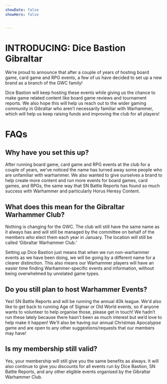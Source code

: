 ```yaml
---
showDate: false
showHero: false 


---
```


# INTRODUCING: Dice Bastion Gibraltar

We’re proud to announce that after a couple of years of hosting board game, card game and RPG events, a few of us have decided to set up a new brand as a branch of the GWC family!

Dice Bastion will keep hosting these events while giving us the chance to make game related content like board game reviews and tournament reports. We also hope this will help us reach out to the wider gaming community in Gibraltar who aren’t necessarily familiar with Warhammer, which will help us keep raising funds and improving the club for all players!



# FAQs

## Why have you set this up?

After running board game, card game and RPG events at the club for a couple of years, we've noticed the name has turned away some people who are unfamiliar with warhammer. We also wanted to give ourselves a brand to help create more content and run more events for board games, card games, and RPGs, the same way that SN Battle Reports has found so much success with Warhammer and particularly Horus Heresy Content.


## What does this mean for the Gibraltar Warhammer Club?

Nothing is changing for the GWC. The club will still have the same name as it always has and will still be managed by the committee on behalf of the members who elect them each year in January. The location will still be called ‘Gibraltar Warhammer Club.’

Setting up Dice Bastion just means that when we run non-warhammer events as we have been doing, we will be going by a different name for a clearer distinction. This also means our Warhammer players will have an easier time finding Warhammer-specific events and information, without being overwhelmed by unrelated game types.

## Do you still plan to host Warhammer Events?
Yes! SN Battle Reports and will be running the annual 40k league. We'd also like to get back to running Age of Sigmar or Old World events, so if anyone wants to volunteer to help organise those, please get in touch! We hadn’t run these lately because there hasn't been as much interest but we’d love to help make it happen! We'll also be having our annual Christmas Apocalypse game and are open to any other suggestions/requests that our members may have!

## Is my membership still valid? 
Yes, your membership will still give you the same benefits as always. It will also continue to give you discounts for all events run by Dice Bastion, SN Battle Reports, and any other eligible events organised by the Gibraltar Warhammer Club.
